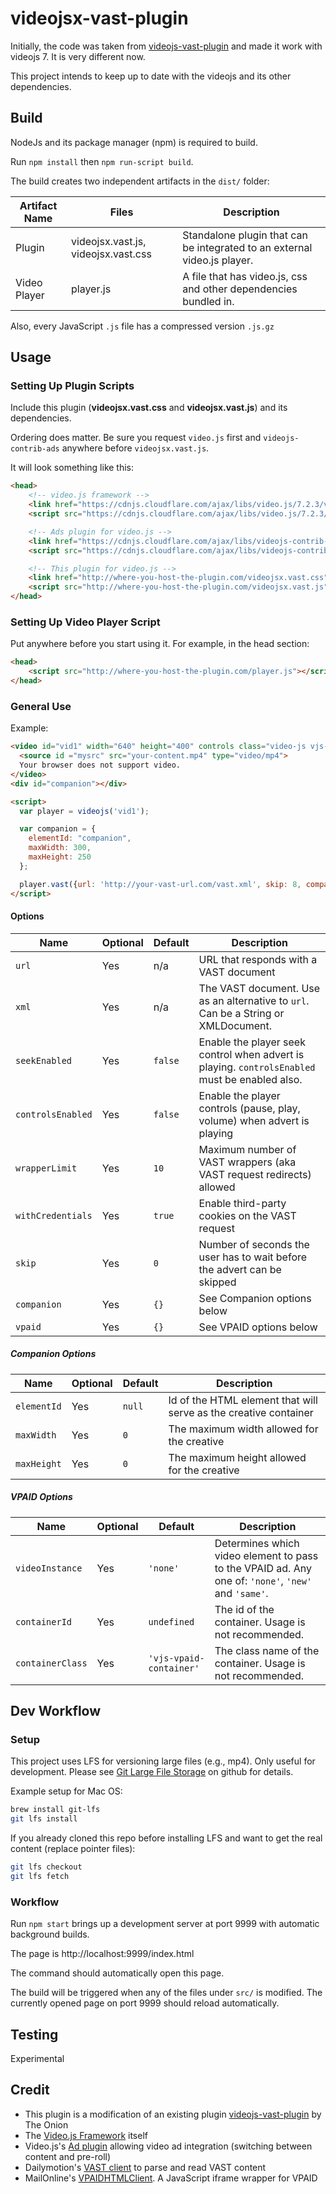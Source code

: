 # videojsx-vast-plugin


Initially, the code was taken from [videojs-vast-plugin](https://github.com/theonion/videojs-vast-plugin) and made it work with videojs 7.
It is very different now.

This project intends to keep up to date with the videojs and its other dependencies.


## Build

NodeJs and its package manager (npm) is required to build.

Run `npm install` then `npm run-script build`.

The build creates two independent artifacts in the `dist/` folder:

| Artifact Name | Files                               | Description                                                              |
|---------------|-------------------------------------|--------------------------------------------------------------------------|
| Plugin        | videojsx.vast.js, videojsx.vast.css | Standalone plugin that can be integrated to an external video.js player. |
| Video Player  | player.js                           | A file that has video.js, css and other dependencies bundled in.         |
 
Also, every JavaScript `.js` file has a compressed version `.js.gz` 

## Usage

### Setting Up Plugin Scripts

Include this plugin (**videojsx.vast.css** and **videojsx.vast.js**) and its dependencies.

Ordering does matter. Be sure you request `video.js` first and `videojs-contrib-ads` anywhere before `videojsx.vast.js`.

It will look something like this:

```html
<head>
    <!-- video.js framework -->
    <link href="https://cdnjs.cloudflare.com/ajax/libs/video.js/7.2.3/video-js.min.css" rel="stylesheet">
    <script src="https://cdnjs.cloudflare.com/ajax/libs/video.js/7.2.3/video.min.js"></script>

    <!-- Ads plugin for video.js -->
    <link href="https://cdnjs.cloudflare.com/ajax/libs/videojs-contrib-ads/6.6.4/videojs.ads.css" rel="stylesheet">
    <script src="https://cdnjs.cloudflare.com/ajax/libs/videojs-contrib-ads/6.6.4/videojs.ads.min.js"></script>

    <!-- This plugin for video.js -->
    <link href="http://where-you-host-the-plugin.com/videojsx.vast.css" rel="stylesheet">
    <script src="http://where-you-host-the-plugin.com/videojsx.vast.js"></script>
</head>
```

### Setting Up Video Player Script

Put anywhere before you start using it. For example, in the head section:

```html
<head>
    <script src="http://where-you-host-the-plugin.com/player.js"></script>
</head>
```


### General Use

Example:
```html
<video id="vid1" width="640" height="400" controls class="video-js vjs-default-skin" data-setup='{"autoplay":false}' poster="your-poster.jpg">
  <source id ="mysrc" src="your-content.mp4" type="video/mp4">
  Your browser does not support video.
</video>
<div id="companion"></div>

<script>
  var player = videojs('vid1');

  var companion = {
    elementId: "companion",
    maxWidth: 300,
    maxHeight: 250
  };

  player.vast({url: 'http://your-vast-url.com/vast.xml', skip: 8, companion: companion});
</script>
```

#### Options

| Name              | Optional | Default | Description                                                                                    |
|-------------------|----------|---------|------------------------------------------------------------------------------------------------|
| `url`             | Yes      | n/a     | URL that responds with a VAST document                                                         | 
| `xml`             | Yes      | n/a     | The VAST document. Use as an alternative to `url`. Can be a String or XMLDocument.             | 
| `seekEnabled`     | Yes      | `false` | Enable the player seek control when advert is playing. `controlsEnabled` must be enabled also. |          
| `controlsEnabled` | Yes      | `false` | Enable the player controls (pause, play, volume) when advert is playing                        |          
| `wrapperLimit`    | Yes      | `10`    | Maximum number of VAST wrappers (aka VAST request redirects) allowed                           |          
| `withCredentials` | Yes      | `true`  | Enable third-party cookies on the VAST request                                                 |
| `skip`            | Yes      | `0`     | Number of seconds the user has to wait before the advert can be skipped                        |  
| `companion`       | Yes      | `{}`    | See Companion options below                                                                    | 
| `vpaid`           | Yes      | `{}`    | See VPAID options below                                                                        | 

##### Companion Options

| Name        | Optional | Default | Description                                                      |
|-------------|----------|---------|------------------------------------------------------------------|
| `elementId` | Yes      | `null`  | Id of the HTML element that will serve as the creative container | 
| `maxWidth`  | Yes      | `0`     | The maximum width allowed for the creative                       | 
| `maxHeight` | Yes      | `0`     | The maximum height allowed for the creative                      | 


##### VPAID Options

| Name             | Optional | Default                 | Description                                                                                         |
|------------------|----------|-------------------------|-----------------------------------------------------------------------------------------------------|
| `videoInstance`  | Yes      | `'none'`                | Determines which video element to pass to the VPAID ad. Any one of: `'none'`, `'new'` and `'same'`. | 
| `containerId`    | Yes      | `undefined`             | The id of the container. Usage is not recommended.                                                  | 
| `containerClass` | Yes      | `'vjs-vpaid-container'` | The class name of the container. Usage is not recommended.                                          | 

## Dev Workflow

### Setup
This project uses LFS for versioning large files (e.g., mp4). Only useful for development. 
Please see [Git Large File Storage](https://git-lfs.github.com/) on github for details.

Example setup for Mac OS:
```bash
brew install git-lfs
git lfs install
```

If you already cloned this repo before installing LFS and want to get the real content (replace pointer files):

```bash
git lfs checkout
git lfs fetch
```

### Workflow
Run `npm start` brings up a development server at port 9999 with automatic background builds. 

The page is http://localhost:9999/index.html

The command should automatically open this page.

The build will be triggered when any of the files under `src/` is modified. The currently opened page on port 9999 
should reload automatically. 


## Testing

Experimental

## Credit

* This plugin is a modification of an existing plugin [videojs-vast-plugin](https://github.com/theonion/videojs-vast-plugin) by The Onion
* The [Video.js Framework](http://videojs.com/) itself
* Video.js's [Ad plugin](https://github.com/videojs/videojs-contrib-ads) allowing video ad integration (switching between content and pre-roll)
* Dailymotion's [VAST client](https://github.com/dailymotion/vast-client-js) to parse and read VAST content
* MailOnline's [VPAIDHTMLClient](https://github.com/MailOnline/VPAIDHTML5Client). A JavaScript iframe wrapper for VPAID
